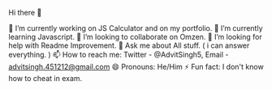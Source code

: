 Hi there 👋

🔭 I’m currently working on JS Calculator and on my portfolio.
🌱 I’m currently learning Javascript.
👯 I’m looking to collaborate on Omzen.
🤔 I’m looking for help with Readme Improvement.
💬 Ask me about All stuff. ( i can answer everything. )
📫 How to reach me: Twitter - @AdvitSingh5, Email - advitsingh.451212@gmail.com
😄 Pronouns: He/Him
⚡ Fun fact: I don't know how to cheat in exam.


